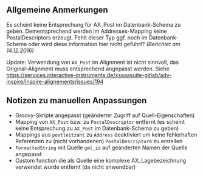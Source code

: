 Allgemeine Anmerkungen
----------------------

Es scheint keine Entsprechung für AX_Post im Datenbank-Schema zu geben. Dementsprechend werden im Addresses-Mapping keine PostalDescriptors erzeugt. Fehlt dieser Typ ggf. noch im Datenbank-Schema oder wird diese Information hier nicht geführt? *(Berichtet am 14.12.2016)*

Update: Verwendung von `AX_Post` im Alignment ist nicht sinnvoll, das Original-Alignment muss entsprechend angepasst werden. Siehe https://services.interactive-instruments.de/xsaaasuite-gitlab/adv-inspire/inspire-alignements/issues/194


Notizen zu manuellen Anpassungen
--------------------------------

- Groovy-Skripte angepasst (geänderter Zugriff auf Quell-Eigenschaften)
- Mapping von `AX_Post` bzw. zu `PostalDescriptor` entfernt (es scheint keine Entsprechung zu `AX_Post` im Datenbank-Schema zu geben)
- Mappings aus `postleitzahl` zu `Address` deaktiviert um keine fehlerhaften Referenzen zu (nicht vorhandenen) `PostalDescriptor`s zu erstellen
- `FormattedString` mit Quelle `gml_id` auf geänderten Namen der Quelle angepasst
- Custom function die als Quelle eine komplexe AX_Lagebezeichnung verwendet wurde entfernt (da nicht anwendbar)

